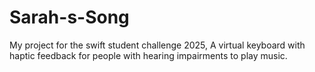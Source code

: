 # Sarah-s-Song
 My project for the swift student challenge 2025, A virtual keyboard with haptic feedback for people with hearing impairments to play music.
